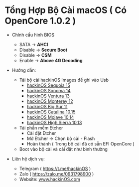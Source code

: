 # Tổng Hợp Bộ Cài macOS ( Có OpenCore 1.0.2 )

- Chỉnh cấu hình BIOS
  - SATA → **AHCI**
  - Disable → **Secure Boot**
  - Disable → **CSM**
  - Enable → **Above 4G Decoding**
 
- Hướng dẫn:
  - Tải bộ cài hackinOS Images để ghi vào Usb
    - [hackinOS Sequoia 15](http://go.megaurl.in/EtcherSequoia)
    - [hackinOS Sonoma 14](http://go.megaurl.in/EtcherSonoma)
    - [hackinOS Ventura 13](http://go.megaurl.in/EtcherVentura)
    - [hackinOS Monterey 12](http://go.megaurl.in/EtcherMonterey)
    - [hackinOS Big Sur 11](http://go.megaurl.in/EtcherBigSur)
    - [hackinOS Catalina 10.15](http://go.megaurl.in/EtcherCatalina)
    - [hackinOS Mojave 10.14](http://go.megaurl.in/EtcherMojave)
    - [hackinOS High Sierra 10.13](http://go.megaurl.in/EtcherHighSierra)
  - Tải phần mềm Etcher
    - Cài đặt Etcher
    - Mở Etcher → Chọn bộ cài - Flash
    - Hoàn thành ( Trong bộ cài đã có sẵn EFI OpenCore )
  - Boot vào bộ cài và cài đặt như bình thường
 
- Liên hệ dịch vụ:
  - Telegram ( https://t.me/hackinOS )
  - Zalo ( https://zalo.me/0931798900 )
  - Website: www.hackinOS.com
